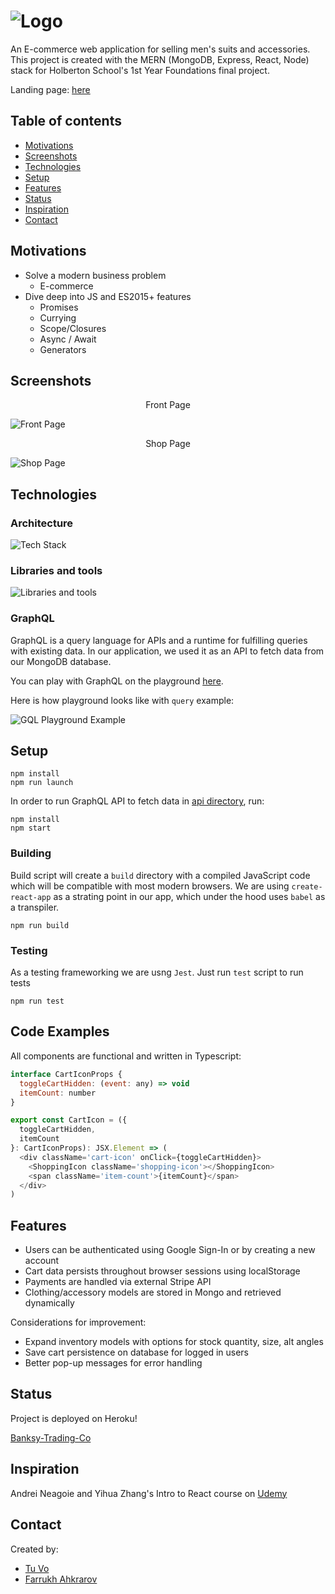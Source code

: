 # ![Logo](https://i.imgur.com/RiQUMyF.png) 

An E-commerce web application for selling men's suits and accessories. This project is created with the MERN (MongoDB, Express, React, Node) stack for Holberton School's 1st Year Foundations final project.

Landing page: [here](https://tuvo.dev/banksy_trading_co/)
## Table of contents

- [Motivations](#motivations)
- [Screenshots](#screenshots)
- [Technologies](#technologies)
- [Setup](#setup)
- [Features](#features)
- [Status](#status)
- [Inspiration](#inspiration)
- [Contact](#contact)

## Motivations

- Solve a modern business problem
  - E-commerce
- Dive deep into JS and ES2015+ features
  - Promises
  - Currying
  - Scope/Closures
  - Async / Await
  - Generators

## Screenshots

<p align="center">Front Page</p>

![Front Page](https://i.imgur.com/Ua8BbVE.png)

<p align="center">Shop Page</p>

![Shop Page](https://i.imgur.com/8AqKYjJ.jpg)

## Technologies

### Architecture

![Tech Stack](https://i.imgur.com/O2kRTzS.png)

### Libraries and tools

![Libraries and tools](https://i.imgur.com/0ed17Ix.png)

### GraphQL

GraphQL is a query language for APIs and a runtime for fulfilling queries with existing data. In our application, we used it as an API to fetch data from our MongoDB database.

You can play with GraphQL on the playground [here](https://banksyco.tk/).

Here is how playground looks like with `query` example:

![GQL Playground Example](https://i.imgur.com/zCnBdQ8.png)

## Setup

```
npm install
npm run launch
```

In order to run GraphQL API to fetch data in [api directory](/api/v2/grapql-server/), run:

```
npm install
npm start
```

### Building

Build script will create a `build` directory with a compiled JavaScript code which will be compatible with most modern browsers. We are using `create-react-app` as a strating point in our app, which under the hood uses `babel` as a transpiler.

```
npm run build
```

### Testing

As a testing frameworking we are usng `Jest`. Just run `test` script to run tests

```
npm run test
```


## Code Examples

All components are functional and written in Typescript:

```javascript
interface CartIconProps {
  toggleCartHidden: (event: any) => void
  itemCount: number
}

export const CartIcon = ({
  toggleCartHidden,
  itemCount
}: CartIconProps): JSX.Element => (
  <div className='cart-icon' onClick={toggleCartHidden}>
    <ShoppingIcon className='shopping-icon'></ShoppingIcon>
    <span className='item-count'>{itemCount}</span>
  </div>
)
```

## Features

- Users can be authenticated using Google Sign-In or by creating a new account
- Cart data persists throughout browser sessions using localStorage
- Payments are handled via external Stripe API
- Clothing/accessory models are stored in Mongo and retrieved dynamically

Considerations for improvement: 

- Expand inventory models with options for stock quantity, size, alt angles
- Save cart persistence on database for logged in users
- Better pop-up messages for error handling

## Status

Project is deployed on Heroku!

[Banksy-Trading-Co](https://banksy-trading-co.herokuapp.com)

## Inspiration

Andrei Neagoie and Yihua Zhang's Intro to React course on [Udemy](https://www.udemy.com/course/complete-react-developer-zero-to-mastery/)

## Contact

Created by:

- [Tu Vo](https://github.com/tuvo1106)
- [Farrukh Ahkrarov](https://github.com/narnat)
